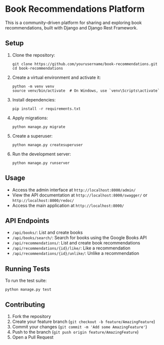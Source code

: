 # Book Recommendations Platform

This is a community-driven platform for sharing and exploring book recommendations, built with Django and Django Rest Framework.

## Setup

1. Clone the repository:

   ```
   git clone https://github.com/yourusername/book-recommendations.git
   cd book-recommendations
   ```

2. Create a virtual environment and activate it:

   ```
   python -m venv venv
   source venv/bin/activate  # On Windows, use `venv\Scripts\activate`
   ```

3. Install dependencies:

   ```
   pip install -r requirements.txt
   ```

4. Apply migrations:

   ```
   python manage.py migrate
   ```

5. Create a superuser:

   ```
   python manage.py createsuperuser
   ```

6. Run the development server:
   ```
   python manage.py runserver
   ```

## Usage

- Access the admin interface at `http://localhost:8000/admin/`
- View the API documentation at `http://localhost:8000/swagger/` or `http://localhost:8000/redoc/`
- Access the main application at `http://localhost:8000/`

## API Endpoints

- `/api/books/`: List and create books
- `/api/books/search/`: Search for books using the Google Books API
- `/api/recommendations/`: List and create book recommendations
- `/api/recommendations/{id}/like/`: Like a recommendation
- `/api/recommendations/{id}/unlike/`: Unlike a recommendation

## Running Tests

To run the test suite:

```
python manage.py test
```

## Contributing

1. Fork the repository
2. Create your feature branch (`git checkout -b feature/AmazingFeature`)
3. Commit your changes (`git commit -m 'Add some AmazingFeature'`)
4. Push to the branch (`git push origin feature/AmazingFeature`)
5. Open a Pull Request
